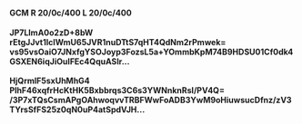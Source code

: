 #### GCM R 20/0c/400 L 20/0c/400
**JP7LlmA0o2zD+8bW**<br/>**rEtgJJvt1IcIWmU65JVR1nuDTtS7qHT4QdNm2rPmwek=**<br/>**vs95vsOaiO7JNxfgYSOJoyp3FozsL5a+YOmmbKpM74B9HDSU01Cf0dk4GSXEN6iqJiOuIFEc4QquASIr...**<br/><br/>
**HjQrmlF5sxUhMhG4**<br/>**PlhF46xqfrHcKtHK5Bxbbrqs3C6s3YWNnknRsl/PV4Q=**<br/>**/3P7xTQsCsmAPgOAhwoqvvTRBFWwFoADB3YwM9oHiuwsucDfnz/zV3TYrsSfFS25z0qN0uP4atSpdVJH...**